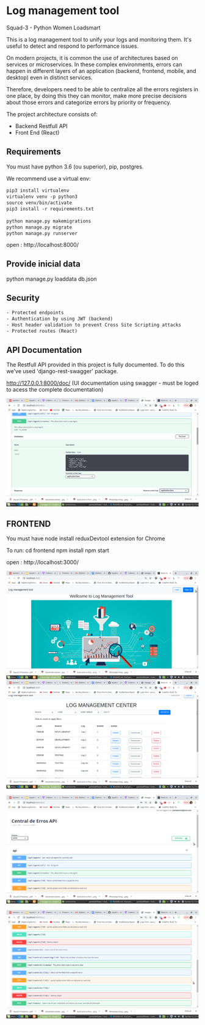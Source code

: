 # Log management tool
Squad-3 - Python Women Loadsmart

This is a log management tool to unify your logs and  monitoring them.
It's useful to detect and respond to performance issues.

On modern projects, it is  common the use of architectures based on services or microservices. 
In these complex environments, errors can happen in different layers of an application 
(backend, frontend, mobile, and desktop) even in distinct services. 

Therefore, developers need to be able to centralize all the errors registers in one place, 
by doing this they can monitor, make more precise decisions about those errors and 
categorize errors by priority or frequency. 


The project architecture consists of:
- Backend Restfull API 
- Front End (React)


## Requirements

You must have python 3.6 (ou superior), pip, postgres.

We recommend use a virtual env:

    pip3 install virtualenv
    virtualenv venv -p python3
    source venv/bin/activate 
    pip3 install -r requirements.txt

    python manage.py makemigrations
    python manage.py migrate
    python manage.py runserver


open : http://localhost:8000/



## Provide inicial data

python manage.py loaddata db.json

## Security 
    - Protected endpoints
    - Authentication by using JWT (backend)
    - Host header validation to prevent Cross Site Scripting attacks
    - Protected routes (React)



## API Documentation 

The Restfull API provided in this project is fully documented. 
To do this we've used 'django-rest-swagger' package.



http://127.0.0.1:8000/doc/ 
(UI documentation using swagger - must be loged to acess the complete documentation)

![teste](https://github.com/codenation-dev/squad-3-ad-python-women-loadsmart-1/blob/master/4.png)




## FRONTEND 
You must have node
install reduxDevtool extension for Chrome

To run:
    cd frontend
    npm install
    npm start

open : http://localhost:3000/


![](https://github.com/codenation-dev/squad-3-ad-python-women-loadsmart-1/blob/master/6.png)
![](https://github.com/codenation-dev/squad-3-ad-python-women-loadsmart-1/blob/master/7.png)


![](https://github.com/codenation-dev/squad-3-ad-python-women-loadsmart-1/blob/master/1.png)

![](https://github.com/codenation-dev/squad-3-ad-python-women-loadsmart-1/blob/master/2.png)
